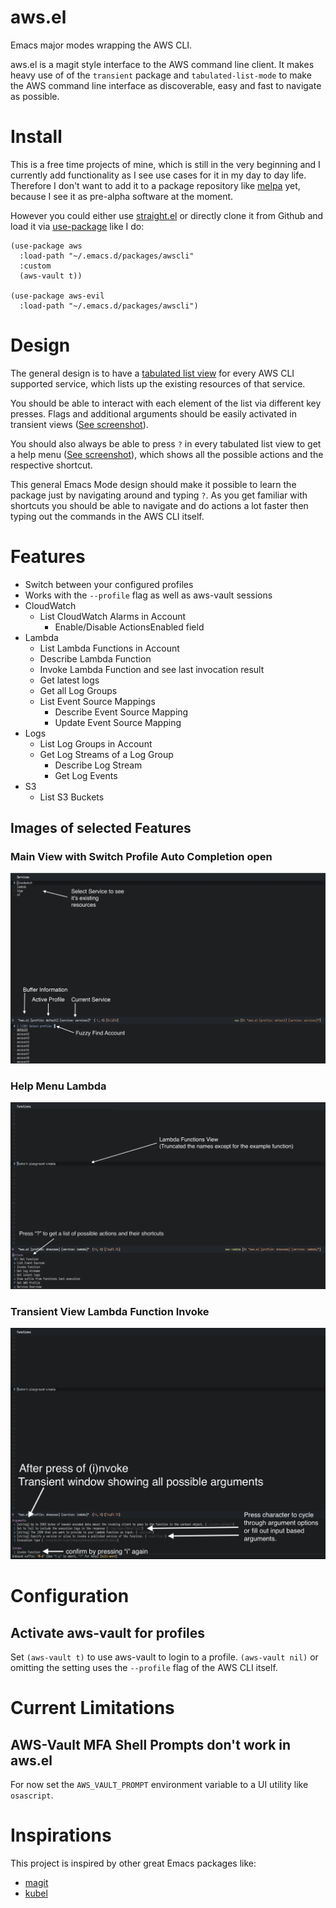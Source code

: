 # aws.el

Emacs major modes wrapping the AWS CLI. 

aws.el is a magit style interface to the AWS command line client. It makes heavy
use of of the `transient` package and `tabulated-list-mode` to make the AWS
command line interface as discoverable, easy and fast to navigate as possible.

# Install

This is a free time projects of mine, which is still in the very beginning and I
currently add functionality as I see use cases for it in my day to day
life. Therefore I don't want to add it to a package repository like
[melpa](https://melpa.org/) yet, because I see it as pre-alpha software at the
moment.

However you could either use
[straight.el](https://github.com/raxod502/straight.el) or directly clone it from
Github and load it via [use-package](https://github.com/jwiegley/use-package)
like I do:

```elisp
(use-package aws
  :load-path "~/.emacs.d/packages/awscli"
  :custom
  (aws-vault t))

(use-package aws-evil
  :load-path "~/.emacs.d/packages/awscli")
```

# Design

The general design is to have a [tabulated list
view](https://www.gnu.org/software/emacs/manual/html_node/elisp/Tabulated-List-Mode.html)
for every AWS CLI supported service, which lists up the existing resources of
that service. 

You should be able to interact with each element of the list via
different key presses. Flags and additional arguments should be easily activated
in transient views ([See screenshot](#transient-view-lambda-function-invoke)).

You should also always be able to press `?` in every tabulated list view to get
a help menu ([See screenshot](#help-menu-lambda)), which shows all the possible
actions and the respective shortcut.

This general Emacs Mode design should make it possible to learn the package just
by navigating around and typing `?`. As you get familiar with shortcuts you
should be able to navigate and do actions a lot faster then typing out the
commands in the AWS CLI itself.

# Features
- Switch between your configured profiles
- Works with the `--profile` flag as well as aws-vault sessions
- CloudWatch
    - List CloudWatch Alarms in Account
        - Enable/Disable ActionsEnabled field 
- Lambda
    - List Lambda Functions in Account
    - Describe Lambda Function
    - Invoke Lambda Function and see last invocation result
    - Get latest logs
    - Get all Log Groups
    - List Event Source Mappings
        - Describe Event Source Mapping
        - Update Event Source Mapping
- Logs
    - List Log Groups in Account 
    - Get Log Streams of a Log Group
        - Describe Log Stream
        - Get Log Events
- S3
    - List S3 Buckets

## Images of selected Features
### Main View with Switch Profile Auto Completion open
![main-view-with-switch-profile-auto-completion-open](img/main-view-with-switch-profile-auto-completion-open.png)
### Help Menu Lambda
![help-menu-lambda](img/help-menu-lambda.png)
### Transient View Lambda Function Invoke
![transient-view-lambda-function-invoke](img/transient-view-lambda-function-invoke.png)

# Configuration

## Activate aws-vault for profiles

Set `(aws-vault t)` to use aws-vault to login to a profile.
`(aws-vault nil)` or omitting the setting uses the `--profile` flag of the AWS
CLI itself.

# Current Limitations
## AWS-Vault MFA Shell Prompts don't work in aws.el
For now set the `AWS_VAULT_PROMPT` environment variable to a UI utility like
`osascript`.

# Inspirations

This project is inspired by other great Emacs packages like:
- [magit](https://github.com/magit/magit)
- [kubel](https://github.com/abrochard/kubel)
